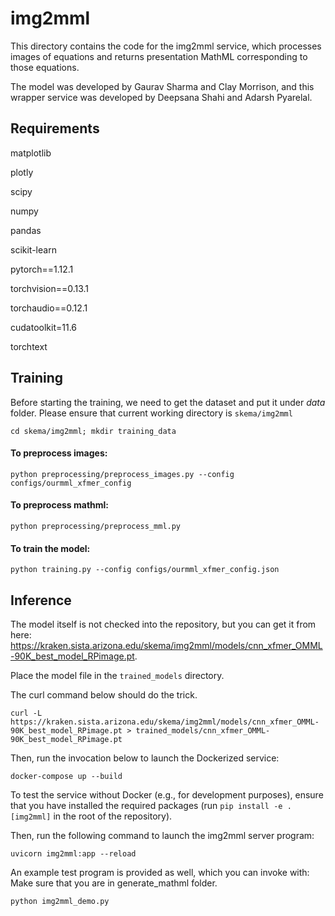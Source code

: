 # img2mml

This directory contains the code for the img2mml service, which processes images
of equations and returns presentation MathML corresponding to those equations.

The model was developed by Gaurav Sharma and Clay Morrison, and this wrapper
service was developed by Deepsana Shahi and Adarsh Pyarelal.

## Requirements

matplotlib

plotly

scipy

numpy

pandas

scikit-learn

pytorch==1.12.1

torchvision==0.13.1

torchaudio==0.12.1

cudatoolkit=11.6

torchtext



## Training

Before starting the training, we need to get the dataset and put it under _data_ folder.
Please ensure that current working directory is `skema/img2mml`

```
cd skema/img2mml; mkdir training_data
```

#### To preprocess images:   
```
python preprocessing/preprocess_images.py --config configs/ourmml_xfmer_config
```

#### To preprocess mathml:
```
python preprocessing/preprocess_mml.py
```

#### To train the model:
```
python training.py --config configs/ourmml_xfmer_config.json
```

## Inference

The model itself is not checked into the repository, but you can get it from
here:
https://kraken.sista.arizona.edu/skema/img2mml/models/cnn_xfmer_OMML-90K_best_model_RPimage.pt.

Place the model file in the `trained_models` directory.

The curl command below should do the trick.

```
curl -L https://kraken.sista.arizona.edu/skema/img2mml/models/cnn_xfmer_OMML-90K_best_model_RPimage.pt > trained_models/cnn_xfmer_OMML-90K_best_model_RPimage.pt
```

Then, run the invocation below to launch the Dockerized service:

```
docker-compose up --build
```

To test the service without Docker (e.g., for development purposes), ensure
that you have installed the required packages (run `pip install -e .[img2mml]`
in the root of the repository).

Then, run the following command to launch the img2mml server program:

```
uvicorn img2mml:app --reload
```

An example test program is provided as well, which you can invoke with:
Make sure that you are in generate_mathml folder.

```
python img2mml_demo.py
```
